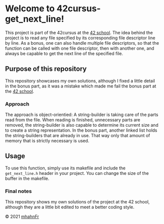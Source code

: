 # Welcome to 42cursus-get_next_line!
This project is part of the 42cursus at the [42 school](https://www.github.com/42-Heilbronn). The idea behind the project is to read any file specified by its corresponding file descriptor line by line. As a bonus, one can also handle multiple file descriptors, so that the function can be called with one file descriptor, then with another one, and always be capable to get the next line of the specified file.

## Purpose of this repository
This repository showcases my own solutions, although I fixed a little detail in the bonus part, as it was a mistake which made me fail the bonus part at the [42 school](https://www.github.com/42-Heilbronn).

### Approach
The approach is object-orientied: A string-builder is taking care of the parts read from the file. When reading is finished, unnecessary parts are removed, the string-builder is also capable to determine its current size and to create a string representation. In the bonus part, another linked list holds the string-builders that are already in use. That way only that amount of memory that is strictly necessary is used.

## Usage
To use this function, simply use its makefile and include the ``get_next_line.h`` header in your project. You can change the size of the buffer in the makefile.

### Final notes
This repository shows my own solutions of the project at the 42 school, although they are a little bit edited to meet a better coding style.

© 2021 [mhahnFr](https://www.github.com/mhahnFr)